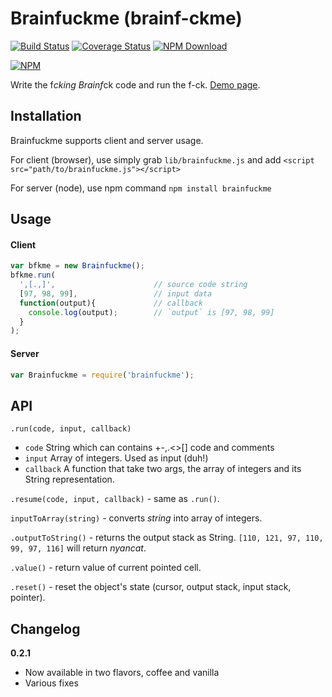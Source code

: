 Brainfuckme (brainf-ckme)
===========

[![Build Status][travis-img]][travis-url]
[![Coverage Status][coveralls-img]][coveralls-url]
[![NPM Download][npm-img]][npm-url]

[travis-img]: http://img.shields.io/travis/drabiter/brainf-ckme.svg?style=flat-square
[travis-url]: https://travis-ci.org/drabiter/brainf-ckme
[coveralls-img]: http://img.shields.io/coveralls/drabiter/brainf-ckme.svg?style=flat-square
[coveralls-url]: https://coveralls.io/r/drabiter/brainf-ckme?branch=master
[npm-img]: http://img.shields.io/npm/v/npm.svg?style=flat-square
[npm-url]: https://www.npmjs.org/package/brainfuckme

[![NPM](https://nodei.co/npm/brainfuckme.png?downloads=true)](https://nodei.co/npm/brainfuckme/)

Write the f*cking Brainf*ck code and run the f-ck.
[Demo page](http://drabiter.com/brainf-ckme).

## Installation
Brainfuckme supports client and server usage.

For client (browser), use simply grab `lib/brainfuckme.js` and add `<script src="path/to/brainfuckme.js"></script>`

For server (node), use npm command `npm install brainfuckme`

## Usage
#### Client
```javascript
var bfkme = new Brainfuckme();
bfkme.run(
  ',[.,]',                      // source code string
  [97, 98, 99],                 // input data
  function(output){             // callback
    console.log(output);        // `output` is [97, 98, 99]
  }
);
```
#### Server
```javascript
var Brainfuckme = require('brainfuckme');
```

## API
`.run(code, input, callback)`
- `code` String which can contains +-,.<>[] code and comments
- `input` Array of integers. Used as input (duh!)
- `callback` A function that take two args, the array of integers and its String representation.

`.resume(code, input, callback)` - same as `.run()`.

`inputToArray(string)` - converts *string* into array of integers.

`.outputToString()` - returns the output stack as String. `[110, 121, 97, 110, 99, 97, 116]` will return *nyancat*.

`.value()` - return value of current pointed cell.

`.reset()` - reset the object's state (cursor, output stack, input stack, pointer).

## Changelog

**0.2.1**
- Now available in two flavors, coffee and vanilla
- Various fixes
